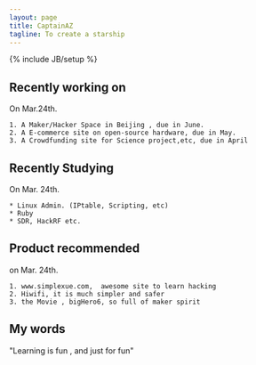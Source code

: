 ```yaml
---
layout: page
title: CaptainAZ
tagline: To create a starship
---
```

{% include JB/setup %}

## Recently working on
On Mar.24th.

    
    1. A Maker/Hacker Space in Beijing , due in June.
    2. A E-commerce site on open-source hardware, due in May.
    3. A Crowdfunding site for Science project,etc, due in April
    
    

## Recently Studying
On Mar. 24th. 
    
    * Linux Admin. (IPtable, Scripting, etc)
    * Ruby
    * SDR, HackRF etc.
    

## Product recommended
on Mar. 24th.
    
    1. www.simplexue.com,  awesome site to learn hacking
    2. Hiwifi, it is much simpler and safer
    3. the Movie , bigHero6, so full of maker spirit

## My words

"Learning is fun , and just for fun"



